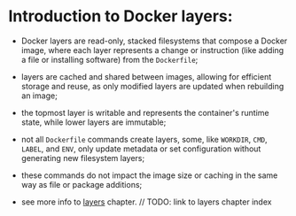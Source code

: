 # Introduction to Docker layers:

- Docker layers are read-only, stacked filesystems that compose a Docker image, where each layer represents a change or instruction (like adding a file or installing software) from the `Dockerfile`;
- layers are cached and shared between images, allowing for efficient storage and reuse, as only modified layers are updated when rebuilding an image;
- the topmost layer is writable and represents the container's runtime state, while lower layers are immutable;


- not all `Dockerfile` commands create layers, some, like `WORKDIR`, `CMD`, `LABEL`, and `ENV`, only update metadata or set configuration without generating new filesystem layers;
- these commands do not impact the image size or caching in the same way as file or package additions;
- see more info to [layers]() chapter. // TODO: link to layers chapter index

